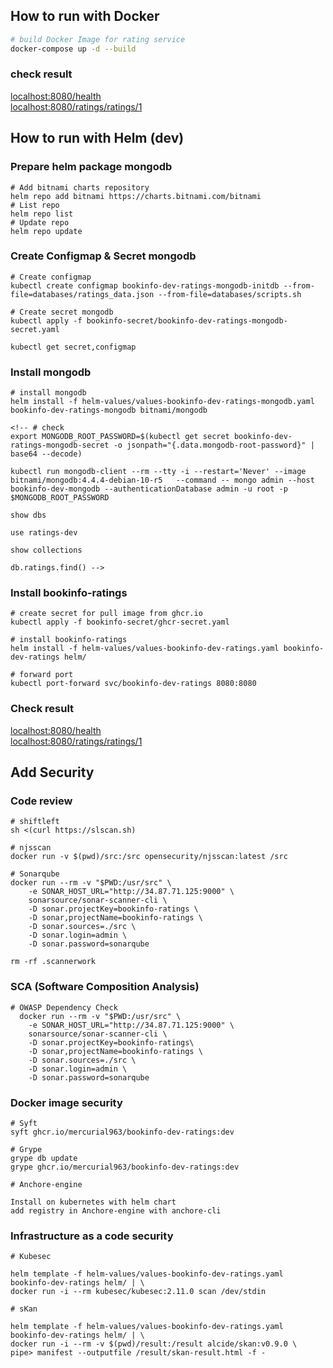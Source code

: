 ## How to run with Docker

```bash
# build Docker Image for rating service
docker-compose up -d --build

```
### check result

[localhost:8080/health](http://localhost:8080/health)  
[localhost:8080/ratings/ratings/1](http://localhost:8080/ratings/ratings/1)

## How to run with Helm (dev)

### Prepare helm package mongodb
```console
# Add bitnami charts repository
helm repo add bitnami https://charts.bitnami.com/bitnami
# List repo
helm repo list
# Update repo
helm repo update

```
### Create Configmap & Secret mongodb

```console
# Create configmap
kubectl create configmap bookinfo-dev-ratings-mongodb-initdb --from-file=databases/ratings_data.json --from-file=databases/scripts.sh

# Create secret mongodb 
kubectl apply -f bookinfo-secret/bookinfo-dev-ratings-mongodb-secret.yaml

kubectl get secret,configmap

```
### Install mongodb

```console
# install mongodb
helm install -f helm-values/values-bookinfo-dev-ratings-mongodb.yaml bookinfo-dev-ratings-mongodb bitnami/mongodb

<!-- # check
export MONGODB_ROOT_PASSWORD=$(kubectl get secret bookinfo-dev-ratings-mongodb-secret -o jsonpath="{.data.mongodb-root-password}" | base64 --decode)

kubectl run mongodb-client --rm --tty -i --restart='Never' --image bitnami/mongodb:4.4.4-debian-10-r5   --command -- mongo admin --host bookinfo-dev-mongodb --authenticationDatabase admin -u root -p $MONGODB_ROOT_PASSWORD

show dbs

use ratings-dev

show collections

db.ratings.find() -->

```
### Install bookinfo-ratings

```console
# create secret for pull image from ghcr.io
kubectl apply -f bookinfo-secret/ghcr-secret.yaml

# install bookinfo-ratings
helm install -f helm-values/values-bookinfo-dev-ratings.yaml bookinfo-dev-ratings helm/

# forward port
kubectl port-forward svc/bookinfo-dev-ratings 8080:8080

```
### Check result

[localhost:8080/health](http://127.0.0.1:8080/health)  
[localhost:8080/ratings/ratings/1](http://localhost:8080/ratings/ratings/1)

## Add Security 
### Code review
```console
# shiftleft
sh <(curl https://slscan.sh)

# njsscan
docker run -v $(pwd)/src:/src opensecurity/njsscan:latest /src

# Sonarqube
docker run --rm -v "$PWD:/usr/src" \
    -e SONAR_HOST_URL="http://34.87.71.125:9000" \
    sonarsource/sonar-scanner-cli \
    -D sonar.projectKey=bookinfo-ratings \
    -D sonar,projectName=bookinfo-ratings \
    -D sonar.sources=./src \
    -D sonar.login=admin \
    -D sonar.password=sonarqube

rm -rf .scannerwork
```

### SCA (Software Composition Analysis)
```console
# OWASP Dependency Check
  docker run --rm -v "$PWD:/usr/src" \
    -e SONAR_HOST_URL="http://34.87.71.125:9000" \
    sonarsource/sonar-scanner-cli \
    -D sonar.projectKey=bookinfo-ratings\
    -D sonar,projectName=bookinfo-ratings \
    -D sonar.sources=./src \
    -D sonar.login=admin \
    -D sonar.password=sonarqube
```

### Docker image security 
```console
# Syft
syft ghcr.io/mercurial963/bookinfo-dev-ratings:dev

# Grype
grype db update
grype ghcr.io/mercurial963/bookinfo-dev-ratings:dev

# Anchore-engine

Install on kubernetes with helm chart
add registry in Anchore-engine with anchore-cli
```

### Infrastructure as a code security
```console
# Kubesec

helm template -f helm-values/values-bookinfo-dev-ratings.yaml bookinfo-dev-ratings helm/ | \
docker run -i --rm kubesec/kubesec:2.11.0 scan /dev/stdin

# sKan

helm template -f helm-values/values-bookinfo-dev-ratings.yaml bookinfo-dev-ratings helm/ | \
docker run -i --rm -v $(pwd)/result:/result alcide/skan:v0.9.0 \
pipe> manifest --outputfile /result/skan-result.html -f -
```
